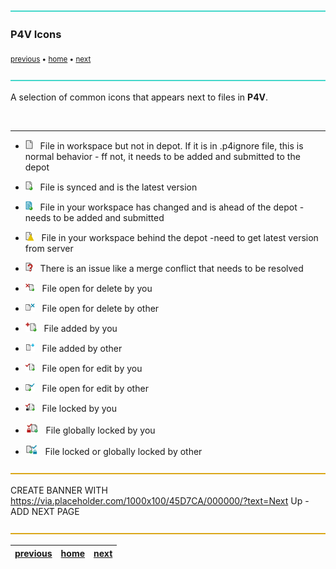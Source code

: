 ![](../images/line3.png)

### P4V Icons

<sub>[previous](../) • [home](../README.md#user-content-gms2-background-tiles--sprites---table-of-contents) • [next](../)</sub>

![](../images/line3.png)

A selection of common icons that appears next to files in **P4V**.

<br>

---

* ![](images/p4v_file_txt.png)&nbsp;&nbsp;&nbsp;File in workspace but not in depot.  If it is in .p4ignore file, this is normal behavior -  ff not, it needs to be added and submitted to the depot

* ![](images/p4v_file_sync.png)&nbsp;&nbsp;&nbsp;File is synced and is the latest version

* ![](images/p4v_file_differs.png)&nbsp;&nbsp;&nbsp;File in your workspace has changed and is ahead of the depot - needs to be added and submitted

* ![](images/p4v_file_notsync.png)&nbsp;&nbsp;&nbsp;File in your workspace behind the depot -need to get latest version from server

* ![](images/p4v_file_needs_resolve.png)&nbsp;&nbsp;&nbsp;There is an issue like a merge conflict that needs to be resolved

* ![](images/p4v_file_delete.png)&nbsp;&nbsp;&nbsp;File open for delete by you

* ![](images/p4v_file_delete_other.png)&nbsp;&nbsp;&nbsp;File open for delete by other

* ![](images/p4v_file_add.png)&nbsp;&nbsp;&nbsp;File added by you

* ![](images/p4v_file_add_other_ws.png)&nbsp;&nbsp;&nbsp;File added by other

* ![](images/p4v_file_edit_head.png)&nbsp;&nbsp;&nbsp;File open for edit by you

* ![](images/p4v_file_edit_other.png)&nbsp;&nbsp;&nbsp;File open for edit by other

* ![](images/p4v_file_lock.png)&nbsp;&nbsp;&nbsp;File locked by you

* ![](images/p4v-global-lock1.png)&nbsp;&nbsp;&nbsp;File globally locked by you

* ![](images/p4v-global-lock2.png)&nbsp;&nbsp;&nbsp;File locked or globally locked by other

![](../images/line.png)

CREATE BANNER WITH https://via.placeholder.com/1000x100/45D7CA/000000/?text=Next Up - ADD NEXT PAGE

![](../images/line.png)

| [previous](../)| [home](../README.md#user-content-gms2-background-tiles--sprites---table-of-contents) | [next](../)|
|---|---|---|
